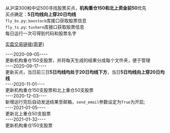 <!--
 * @Author: gtwell
 * @Date: 2020-10-08 18:01:26
 * @LastEditTime: 2021-01-31 23:29:13
-->
从沪深300和中证500寻找股票买点，**机构重仓150和北上资金前50**优先   
买点确定：**5日均线向上穿20日均线**   
`fly_bs.py`: `baostock`库接口获取股票信息   
`fly_ts.py`: `tushare`库接口获取股票信息   
每日运行一次可得到代码和股票名字  

[实盘交易链接(周更)](https://www.yuque.com/gtwell/freedom)  

----2020-09-05----   
更新机构重仓150支股票，并将每天生成的结果分成每个文件夹，便于管理   
----2020-09-17----   
更新买点，当日前三日**5日均线均处于20日均线下方**，当日**5日均线向上穿20日均线**  
----2020-11-01----   
更新机构重仓150支股票和北上重仓50支股票   
----2020-12-03----   
新增运行完后自动发送结果至邮箱，`send_email`参数设定为`True`为开启;  
----2021-01-05----   
更新北上重仓50支股票   
----2021-01-32----  
更新机构重仓150支股票 